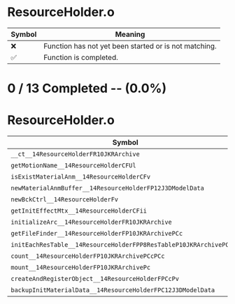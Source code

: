 # ResourceHolder.o
| Symbol | Meaning 
| ------------- | ------------- 
| :x: | Function has not yet been started or is not matching. 
| :white_check_mark: | Function is completed. 


# 0 / 13 Completed -- (0.0%)
# ResourceHolder.o
| Symbol | Decompiled? |
| ------------- | ------------- |
| `__ct__14ResourceHolderFR10JKRArchive` | :x: |
| `getMotionName__14ResourceHolderCFUl` | :x: |
| `isExistMaterialAnm__14ResourceHolderCFv` | :x: |
| `newMaterialAnmBuffer__14ResourceHolderFP12J3DModelData` | :x: |
| `newBckCtrl__14ResourceHolderFv` | :x: |
| `getInitEffectMtx__14ResourceHolderCFii` | :x: |
| `initializeArc__14ResourceHolderFR10JKRArchive` | :x: |
| `getFileFinder__14ResourceHolderFP10JKRArchivePCc` | :x: |
| `initEachResTable__14ResourceHolderFPP8ResTableP10JKRArchivePCPCc` | :x: |
| `count__14ResourceHolderFP10JKRArchivePCcPCc` | :x: |
| `mount__14ResourceHolderFP10JKRArchivePc` | :x: |
| `createAndRegisterObject__14ResourceHolderFPCcPv` | :x: |
| `backupInitMaterialData__14ResourceHolderFPC12J3DModelData` | :x: |
